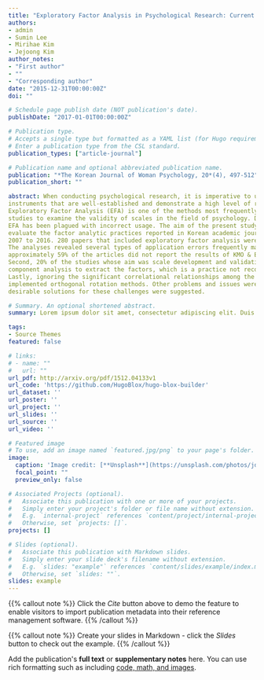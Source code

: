 ```yaml
---
title: "Exploratory Factor Analysis in Psychological Research: Current Status and Suggestions for Methodological Improvements"
authors:
- admin
- Sumin Lee
- Mirihae Kim
- Jejoong Kim
author_notes:
- "First author"
- ""
- "Corresponding author"
date: "2015-12-31T00:00:00Z"
doi: ""

# Schedule page publish date (NOT publication's date).
publishDate: "2017-01-01T00:00:00Z"

# Publication type.
# Accepts a single type but formatted as a YAML list (for Hugo requirements).
# Enter a publication type from the CSL standard.
publication_types: ["article-journal"]

# Publication name and optional abbreviated publication name.
publication: "*The Korean Journal of Woman Psychology, 20*(4), 497-512"
publication_short: ""

abstract: When conducting psychological research, it is imperative to utilize appropriate measurement
instruments that are well-established and demonstrate a high level of reliability and validity.
Exploratory Factor Analysis (EFA) is one of the methods most frequently used in psychometric
studies to examine the validity of scales in the field of psychology. Despite its widespread use,
EFA has been plagued with incorrect usage. The aim of the present study was to review and critically
evaluate the factor analytic practices reported in Korean academic journals of psychology from
2007 to 2016. 280 papers that included exploratory factor analysis were collected for review.
The analyses revealed several types of application errors frequently made when using EFA. First,
approximately 59% of the articles did not report the results of KMO & Bartlett's sphericity test.
Second, 20% of the studies whose aim was scale development and validation used principal
component analysis to extract the factors, which is a practice not recommended for this purpose.
Lastly, ignoring the significant correlational relationships among the factors, many researchers
implemented orthogonal rotation methods. Other problems and issues were also discussed and
desirable solutions for these challenges were suggested.

# Summary. An optional shortened abstract.
summary: Lorem ipsum dolor sit amet, consectetur adipiscing elit. Duis posuere tellus ac convallis placerat. Proin tincidunt magna sed ex sollicitudin condimentum.

tags:
- Source Themes
featured: false

# links:
# - name: ""
#   url: ""
url_pdf: http://arxiv.org/pdf/1512.04133v1
url_code: 'https://github.com/HugoBlox/hugo-blox-builder'
url_dataset: ''
url_poster: ''
url_project: ''
url_slides: ''
url_source: ''
url_video: ''

# Featured image
# To use, add an image named `featured.jpg/png` to your page's folder. 
image:
  caption: 'Image credit: [**Unsplash**](https://unsplash.com/photos/jdD8gXaTZsc)'
  focal_point: ""
  preview_only: false

# Associated Projects (optional).
#   Associate this publication with one or more of your projects.
#   Simply enter your project's folder or file name without extension.
#   E.g. `internal-project` references `content/project/internal-project/index.md`.
#   Otherwise, set `projects: []`.
projects: []

# Slides (optional).
#   Associate this publication with Markdown slides.
#   Simply enter your slide deck's filename without extension.
#   E.g. `slides: "example"` references `content/slides/example/index.md`.
#   Otherwise, set `slides: ""`.
slides: example
---
```


{{% callout note %}}
Click the *Cite* button above to demo the feature to enable visitors to import publication metadata into their reference management software.
{{% /callout %}}

{{% callout note %}}
Create your slides in Markdown - click the *Slides* button to check out the example.
{{% /callout %}}

Add the publication's **full text** or **supplementary notes** here. You can use rich formatting such as including [code, math, and images](https://docs.hugoblox.com/content/writing-markdown-latex/).
